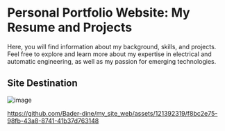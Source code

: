 # Personal Portfolio Website: My Resume and Projects
Here, you will find information about my background, skills, and projects. Feel free to explore and learn more about my expertise in electrical and automatic engineering, as well as my passion for emerging technologies.
## Site Destination
![image](https://github.com/Bader-dine/my_site_web/assets/121392319/10980b0b-caa1-4651-89b5-382756d3f172)







https://github.com/Bader-dine/my_site_web/assets/121392319/f8bc2e75-98fb-43a8-8741-41b37d763148



